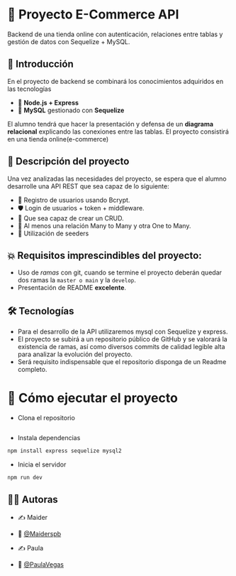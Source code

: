 # 🛒 Proyecto E-Commerce API

Backend de una tienda online con autenticación, relaciones entre tablas y gestión de datos con Sequelize + MySQL.

## 📌 Introducción

En el proyecto de backend se combinará los conocimientos adquiridos en las
tecnologías

-   🐢 **Node.js + Express**
-   🐬 **MySQL** gestionado con **Sequelize**

El alumno tendrá que hacer la presentación y defensa de un **diagrama relacional**
explicando las conexiones entre las tablas. El proyecto consistirá en una tienda online(e-commerce)

## 🧩 Descripción del proyecto

Una vez analizadas las necesidades del proyecto, se espera
que el alumno desarrolle una API REST que sea capaz de lo siguiente:

-   🔐 Registro de usuarios usando Bcrypt.
-   🛡️ Login de usuarios + token + middleware.
-   🧠 Que sea capaz de crear un CRUD.
-   🔗 Al menos una relación Many to Many y otra One to Many.
-   🌱 Utilización de seeders

## 💥 Requisitos imprescindibles del proyecto:

-   Uso de _ramas_ con git, cuando se termine el proyecto deberán quedar dos ramas la `master o main` y la `develop`.
-   Presentación de README **excelente**.

## 🛠️ Tecnologías

-   Para el desarrollo de la API utilizaremos mysql con Sequelize y express.
-   El proyecto se subirá a un repositorio público de GitHub y se valorará la
    existencia de ramas, así como diversos commits de calidad legible alta para
    analizar la evolución del proyecto.
-   Será requisito indispensable que el repositorio disponga de un Readme
    completo.

# 🚀 Cómo ejecutar el proyecto

-   Clona el repositorio

```bash

```

-   Instala dependencias

```bash
npm install express sequelize mysql2
```

-   Inicia el servidor

```bash
npm run dev
```

## 👨‍💻 Autoras

-   ✍️ Maider
-   🐙 [@Maiderspb](https://www.github.com/Maiderspb)

-   ✍️ Paula
-   🐙 [@PaulaVegas](https://www.github.com/PaulaVegas)
